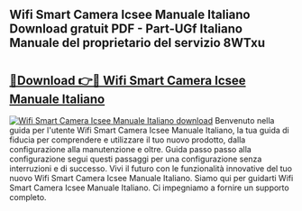 ## Wifi Smart Camera Icsee Manuale Italiano Download gratuit PDF - Part-UGf Italiano Manuale del proprietario del servizio 8WTxu

# <h2><a href="http://dfc0jh.blite.top/?on=Wifi+Smart+Camera+Icsee+Manuale+Italiano">🔗Download 👉🔴 Wifi Smart Camera Icsee Manuale Italiano</a></h2>

[![Wifi Smart Camera Icsee Manuale Italiano download](https://i.imgur.com/lujVjoI.png)](http://dfc0jh.blite.top/?on=Wifi+Smart+Camera+Icsee+Manuale+Italiano)
Benvenuto nella guida per l'utente Wifi Smart Camera Icsee Manuale Italiano, la tua guida di fiducia per comprendere e utilizzare il tuo nuovo prodotto, dalla configurazione alla manutenzione e oltre. Guida passo passo alla configurazione segui questi passaggi per una configurazione senza interruzioni e di successo. Vivi il futuro con le funzionalità innovative del tuo nuovo Wifi Smart Camera Icsee Manuale Italiano. Siamo qui per guidarti Wifi Smart Camera Icsee Manuale Italiano. Ci impegniamo a fornire un supporto completo.
